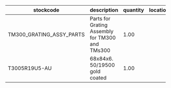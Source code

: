 |stockcode|description|quantity|location|
|---------|-----------|--------|--------|
|TM300_GRATING_ASSY_PARTS|Parts for Grating Assembly for TM300 and TMs300|1.00||
|T3005R19U5-AU|68x84x6. 50/19500 gold coated|1.00||
